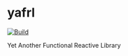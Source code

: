 # yafrl

[![Build](https://github.com/Sintrastes/yafrl/actions/workflows/gradle.yml/badge.svg)](https://github.com/Sintrastes/yafrl/actions/workflows/gradle.yml)


Yet Another Functional Reactive Library

